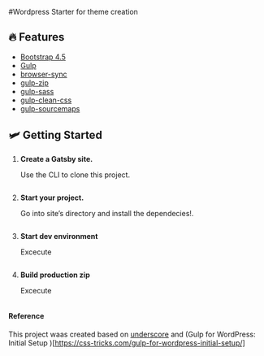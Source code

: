 #Wordpress Starter for theme creation

## 🔥 Features

- [Bootstrap 4.5](https://getbootstrap.com/docs/4.0/getting-started/introduction/)
- [Gulp](https://gulpjs.com/)
- [browser-sync](https://www.npmjs.com/package/browser-sync)
- [gulp-zip](https://www.npmjs.com/package/gulp-zip)
- [gulp-sass](https://www.npmjs.com/package/gulp-sass)
- [gulp-clean-css](https://www.npmjs.com/package/gulp-clean-css)
- [gulp-sourcemaps](https://www.npmjs.com/package/gulp-sourcemaps)

## 🛩 Getting Started

1.  **Create a Gatsby site.**

    Use the CLI to clone this project.
    
    ``` git clone https://github.com/waltermazzariol/starter-wansite
    ```

2.  **Start your project.**

    Go into site’s directory and install the dependecies!.

    ```npm install
    ```

3.  **Start dev environment**

    Excecute 

    ```gulp dev
    ```

4.  **Build production zip**

    Excecute 

    ```gulp build
    ```

#### Reference

This project waas created based on [underscore](https://underscores.me/) and (Gulp for WordPress: Initial Setup
)[https://css-tricks.com/gulp-for-wordpress-initial-setup/]
